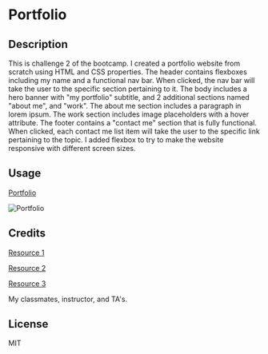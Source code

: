 # Portfolio
 
 ## Description
 
 This is challenge 2 of the bootcamp. I created a portfolio website from scratch using HTML and CSS properties. The header contains flexboxes including my name and a functional nav bar. When clicked, the nav bar will take the user to the specific section pertaining to it. The body includes a hero banner with "my portfolio" subtitle, and 2 additional sections named "about me", and "work". The about me section includes a paragraph in lorem ipsum. The work section includes image placeholders with a hover attribute. The footer contains a "contact me" section that is fully functional. When clicked, each contact me list item will take the user to the specific link pertaining to the topic. I added flexbox to try to make the website responsive with different screen sizes. 
 
 ## Usage
 [Portfolio](https://ashleyg5.github.io/Portfolio/)
 
![Portfolio](https://github.com/Ashleyg5/Portfolio/assets/118938942/c24f2ccf-23f3-4919-a32b-4af8d4a015a2)





## Credits

[Resource 1](https://css-tricks.com/snippets/css/a-guide-to-flexbox/)

[Resource 2](https://www.w3schools.com/css/css_positioning.asp)

[Resource 3](https://www.w3schools.com/css/css3_variables.asp)

My classmates, instructor, and TA's.

## License

MIT

